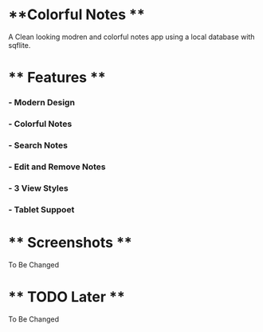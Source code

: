 # **Colorful Notes **

A Clean looking modren and colorful notes app using a local database with sqflite.

# ** Features **

### - Modern Design</br>

### - Colorful Notes</br>

### - Search Notes</br>

### - Edit and Remove Notes</br>

### - 3 View Styles</br>

### - Tablet Suppoet</br>

# ** Screenshots **

To Be Changed

# ** TODO Later **

To Be Changed
